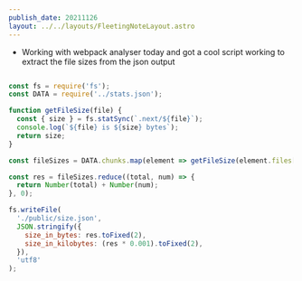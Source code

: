 ```yaml
---
publish_date: 20211126    
layout: ../../layouts/FleetingNoteLayout.astro
---
```


- Working with webpack analyser today and got a cool script working to extract the file sizes from the json output
```js

const fs = require('fs');
const DATA = require('../stats.json');

function getFileSize(file) {
  const { size } = fs.statSync(`.next/${file}`);
  console.log(`${file} is ${size} bytes`);
  return size;
}

const fileSizes = DATA.chunks.map(element => getFileSize(element.files[0]));

const res = fileSizes.reduce((total, num) => {
  return Number(total) + Number(num);
}, 0);

fs.writeFile(
  './public/size.json',
  JSON.stringify({
    size_in_bytes: res.toFixed(2),
    size_in_kilobytes: (res * 0.001).toFixed(2),
  }),
  'utf8'
);

```
